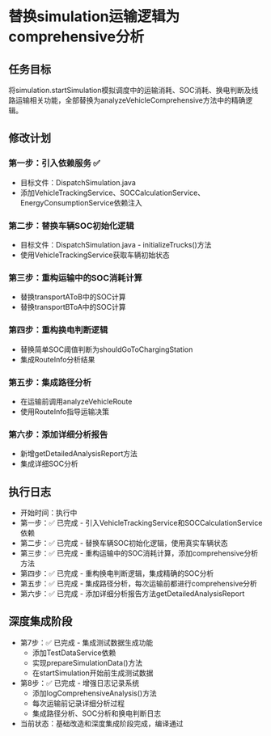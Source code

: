 # 替换simulation运输逻辑为comprehensive分析

## 任务目标
将simulation.startSimulation模拟调度中的运输消耗、SOC消耗、换电判断及线路运输相关功能，全部替换为analyzeVehicleComprehensive方法中的精确逻辑。

## 修改计划

### 第一步：引入依赖服务 ✅
- 目标文件：DispatchSimulation.java
- 添加VehicleTrackingService、SOCCalculationService、EnergyConsumptionService依赖注入

### 第二步：替换车辆SOC初始化逻辑
- 目标文件：DispatchSimulation.java - initializeTrucks()方法  
- 使用VehicleTrackingService获取车辆初始状态

### 第三步：重构运输中的SOC消耗计算
- 替换transportAToB中的SOC计算
- 替换transportBToA中的SOC计算

### 第四步：重构换电判断逻辑
- 替换简单SOC阈值判断为shouldGoToChargingStation
- 集成RouteInfo分析结果

### 第五步：集成路径分析  
- 在运输前调用analyzeVehicleRoute
- 使用RouteInfo指导运输决策

### 第六步：添加详细分析报告
- 新增getDetailedAnalysisReport方法
- 集成详细SOC分析

## 执行日志
- 开始时间：执行中
- 第一步：✅ 已完成 - 引入VehicleTrackingService和SOCCalculationService依赖
- 第二步：✅ 已完成 - 替换车辆SOC初始化逻辑，使用真实车辆状态
- 第三步：✅ 已完成 - 重构运输中的SOC消耗计算，添加comprehensive分析方法
- 第四步：✅ 已完成 - 重构换电判断逻辑，集成精确的SOC分析
- 第五步：✅ 已完成 - 集成路径分析，每次运输前都进行comprehensive分析
- 第六步：✅ 已完成 - 添加详细分析报告方法getDetailedAnalysisReport

## 深度集成阶段
- 第7步：✅ 已完成 - 集成测试数据生成功能
  - 添加TestDataService依赖
  - 实现prepareSimulationData()方法
  - 在startSimulation开始前生成测试数据
- 第8步：✅ 已完成 - 增强日志记录系统  
  - 添加logComprehensiveAnalysis()方法
  - 每次运输前记录详细分析过程
  - 集成路径分析、SOC分析和换电判断日志
- 当前状态：基础改造和深度集成阶段完成，编译通过 